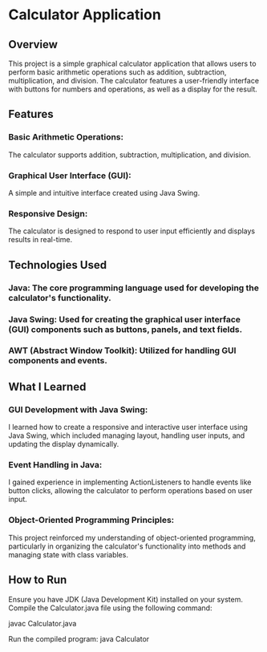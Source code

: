 # Calculator Application
## Overview
This project is a simple graphical calculator application that allows users to perform basic arithmetic operations such as addition, subtraction, multiplication, and division. The calculator features a user-friendly interface with buttons for numbers and operations, as well as a display for the result.

## Features
### Basic Arithmetic Operations: 
The calculator supports addition, subtraction, multiplication, and division.
### Graphical User Interface (GUI): 
A simple and intuitive interface created using Java Swing.
### Responsive Design: 
The calculator is designed to respond to user input efficiently and displays results in real-time.
## Technologies Used
### Java: The core programming language used for developing the calculator's functionality.
### Java Swing: Used for creating the graphical user interface (GUI) components such as buttons, panels, and text fields.
### AWT (Abstract Window Toolkit): Utilized for handling GUI components and events.



## What I Learned
### GUI Development with Java Swing: 
I learned how to create a responsive and interactive user interface using Java Swing, which included managing layout, handling user inputs, and updating the display dynamically.
### Event Handling in Java: 
I gained experience in implementing ActionListeners to handle events like button clicks, allowing the calculator to perform operations based on user input.
### Object-Oriented Programming Principles: 
This project reinforced my understanding of object-oriented programming, particularly in organizing the calculator's functionality into methods and managing state with class variables.

## How to Run
Ensure you have JDK (Java Development Kit) installed on your system.
Compile the Calculator.java file using the following command:

javac Calculator.java

Run the compiled program:
java Calculator



